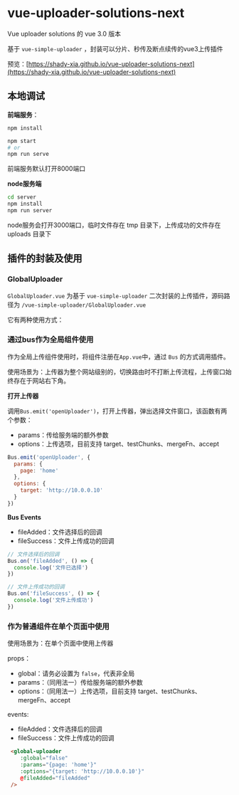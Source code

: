 # vue-uploader-solutions-next

Vue uploader solutions 的 vue 3.0 版本

基于 `vue-simple-uploader` ，封装可以分片、秒传及断点续传的vue3上传插件

预览：[https://shady-xia.github.io/vue-uploader-solutions-next](https://shady-xia.github.io/vue-uploader-solutions-next)

## 本地调试

**前端服务**：
```bash
npm install

npm start
# or
npm run serve
```

前端服务默认打开8000端口

**node服务端**

```bash
cd server
npm install
npm run server
```

node服务会打开3000端口，临时文件存在 tmp 目录下，上传成功的文件存在 uploads 目录下


## 插件的封装及使用

### GlobalUploader

`GlobalUploader.vue` 为基于 `vue-simple-uploader` 二次封装的上传插件，源码路径为 `/vue-simple-uploader/GlobalUploader.vue`

它有两种使用方式：

### 通过bus作为全局组件使用

作为全局上传组件使用时，将组件注册在`App.vue`中，通过 `Bus` 的方式调用插件。

使用场景为：上传器为整个网站级别的，切换路由时不打断上传流程，上传窗口始终存在于网站右下角。

**打开上传器**

调用`Bus.emit('openUploader')`，打开上传器，弹出选择文件窗口，该函数有两个参数：

* params：传给服务端的额外参数
* options：上传选项，目前支持 target、testChunks、mergeFn、accept

```js
Bus.emit('openUploader', {
  params: {
    page: 'home'
  },
  options: {
    target: 'http://10.0.0.10'
  }
})
```

**Bus Events**

* fileAdded：文件选择后的回调
* fileSuccess：文件上传成功的回调

```js
// 文件选择后的回调
Bus.on('fileAdded', () => {
  console.log('文件已选择')
})

// 文件上传成功的回调
Bus.on('fileSuccess', () => {
  console.log('文件上传成功')
})
```

### 作为普通组件在单个页面中使用

使用场景为：在单个页面中使用上传器

props：
* global：请务必设置为 `false`，代表非全局
* params：（同用法一）传给服务端的额外参数
* options：（同用法一）上传选项，目前支持 target、testChunks、mergeFn、accept

events:
* fileAdded：文件选择后的回调
* fileSuccess：文件上传成功的回调

```html
 <global-uploader
    :global="false"
    :params="{page: 'home'}"
    :options="{target: 'http://10.0.0.10'}"
    @fileAdded="fileAdded"
 />
```
